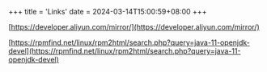 +++
title = 'Links'
date = 2024-03-14T15:00:59+08:00
+++


[https://developer.aliyun.com/mirror/](https://developer.aliyun.com/mirror/)

[https://rpmfind.net/linux/rpm2html/search.php?query=java-11-openjdk-devel](https://rpmfind.net/linux/rpm2html/search.php?query=java-11-openjdk-devel)